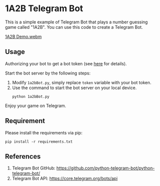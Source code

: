 # 1A2B Telegram Bot
This is a simple example of Telegram Bot that plays a number guessing game called "1A2B". You can use this code to create a Telegram Bot.

[1A2B Demo.webm](https://github.com/pidalios/1a2bBot/assets/38156969/2d45249c-c59c-408f-b1f7-1c34e6705113)

## Usage
Authorizing your bot to get a bot token (see [here](https://core.telegram.org/bots/api) for details).

Start the bot server by the following steps:
1. Modify `1a2bBot.py`, simply replace `token` variable with your bot token. 
2. Use the command to start the bot server on your local device.
    ```[bash]
    python 1a2bBot.py
    ```
Enjoy your game on Telegram.

## Requirement
Please install the requirements via pip: 

```
pip install -r requirements.txt
```

## References
1. Telegram Bot GitHub: https://github.com/python-telegram-bot/python-telegram-bot/
2. Telegram Bot API: https://core.telegram.org/bots/api

